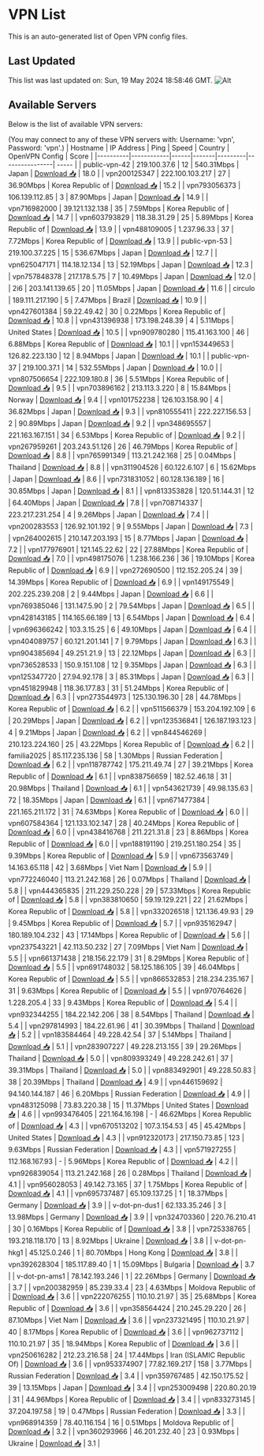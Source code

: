 # VPN List

This is an auto-generated list of Open VPN config files.

## Last Updated

This list was last updated on: Sun, 19 May 2024 18:58:46 GMT.
![Alt](https://repobeats.axiom.co/api/embed/186b98318ef1479477931607c1ad7d823f12451f.svg "Repobeats analytics image")

## Available Servers

Below is the list of available VPN servers:

(You may connect to any of these VPN servers with: Username: 'vpn', Password: 'vpn'.)
| Hostname | IP Address | Ping | Speed | Country | OpenVPN Config | Score |
|----------|------------|------|-------|---------|----------------| ----- |
| public-vpn-42 | 219.100.37.6 | 12 | 540.31Mbps | Japan | [Download 📥](./configs/server_0_JP.ovpn) | 18.0 |
| vpn200125347 | 222.100.103.217 | 27 | 36.90Mbps | Korea Republic of | [Download 📥](./configs/server_1_KR.ovpn) | 15.2 |
| vpn793056373 | 106.139.112.85 | 3 | 87.90Mbps | Japan | [Download 📥](./configs/server_2_JP.ovpn) | 14.9 |
| vpn716982000 | 39.121.132.138 | 35 | 7.59Mbps | Korea Republic of | [Download 📥](./configs/server_3_KR.ovpn) | 14.7 |
| vpn603793829 | 118.38.31.29 | 25 | 5.89Mbps | Korea Republic of | [Download 📥](./configs/server_4_KR.ovpn) | 13.9 |
| vpn488109005 | 1.237.96.33 | 37 | 7.72Mbps | Korea Republic of | [Download 📥](./configs/server_5_KR.ovpn) | 13.9 |
| public-vpn-53 | 219.100.37.225 | 15 | 536.67Mbps | Japan | [Download 📥](./configs/server_6_JP.ovpn) | 12.7 |
| vpn625047171 | 114.18.12.134 | 13 | 52.19Mbps | Japan | [Download 📥](./configs/server_7_JP.ovpn) | 12.3 |
| vpn757848378 | 217.178.5.75 | 7 | 10.49Mbps | Japan | [Download 📥](./configs/server_8_JP.ovpn) | 12.0 |
| 2i6 | 203.141.139.65 | 20 | 11.05Mbps | Japan | [Download 📥](./configs/server_9_JP.ovpn) | 11.6 |
| circulo | 189.111.217.190 | 5 | 7.47Mbps | Brazil | [Download 📥](./configs/server_10_BR.ovpn) | 10.9 |
| vpn427601384 | 59.22.49.42 | 30 | 0.22Mbps | Korea Republic of | [Download 📥](./configs/server_11_KR.ovpn) | 10.8 |
| vpn431396938 | 173.198.248.39 | 4 | 5.11Mbps | United States | [Download 📥](./configs/server_12_US.ovpn) | 10.5 |
| vpn909780280 | 115.41.163.100 | 46 | 6.88Mbps | Korea Republic of | [Download 📥](./configs/server_13_KR.ovpn) | 10.1 |
| vpn153449653 | 126.82.223.130 | 12 | 8.94Mbps | Japan | [Download 📥](./configs/server_14_JP.ovpn) | 10.1 |
| public-vpn-37 | 219.100.37.1 | 14 | 532.55Mbps | Japan | [Download 📥](./configs/server_15_JP.ovpn) | 10.0 |
| vpn807506654 | 222.109.180.8 | 36 | 5.51Mbps | Korea Republic of | [Download 📥](./configs/server_16_KR.ovpn) | 9.5 |
| vpn703896162 | 213.113.3.220 | 8 | 15.84Mbps | Norway | [Download 📥](./configs/server_17_NO.ovpn) | 9.4 |
| vpn101752238 | 126.103.158.90 | 4 | 36.82Mbps | Japan | [Download 📥](./configs/server_18_JP.ovpn) | 9.3 |
| vpn810555411 | 222.227.156.53 | 2 | 90.89Mbps | Japan | [Download 📥](./configs/server_19_JP.ovpn) | 9.2 |
| vpn348695557 | 221.163.167.151 | 34 | 6.53Mbps | Korea Republic of | [Download 📥](./configs/server_20_KR.ovpn) | 9.2 |
| vpn267959261 | 203.243.51.126 | 26 | 46.79Mbps | Korea Republic of | [Download 📥](./configs/server_21_KR.ovpn) | 8.8 |
| vpn765991349 | 113.21.242.168 | 25 | 0.04Mbps | Thailand | [Download 📥](./configs/server_22_TH.ovpn) | 8.8 |
| vpn311904526 | 60.122.6.107 | 6 | 15.62Mbps | Japan | [Download 📥](./configs/server_23_JP.ovpn) | 8.6 |
| vpn731831052 | 60.128.136.189 | 16 | 30.85Mbps | Japan | [Download 📥](./configs/server_24_JP.ovpn) | 8.1 |
| vpn813353828 | 120.51.144.31 | 12 | 64.40Mbps | Japan | [Download 📥](./configs/server_25_JP.ovpn) | 7.8 |
| vpn708714337 | 223.217.231.254 | 4 | 9.26Mbps | Japan | [Download 📥](./configs/server_26_JP.ovpn) | 7.4 |
| vpn200283553 | 126.92.101.192 | 9 | 9.55Mbps | Japan | [Download 📥](./configs/server_27_JP.ovpn) | 7.3 |
| vpn264002615 | 210.147.203.193 | 15 | 8.77Mbps | Japan | [Download 📥](./configs/server_28_JP.ovpn) | 7.2 |
| vpn177976901 | 121.145.22.62 | 22 | 27.88Mbps | Korea Republic of | [Download 📥](./configs/server_29_KR.ovpn) | 7.0 |
| vpn498175076 | 1.238.166.236 | 36 | 19.10Mbps | Korea Republic of | [Download 📥](./configs/server_30_KR.ovpn) | 6.9 |
| vpn272690500 | 112.152.205.24 | 39 | 14.39Mbps | Korea Republic of | [Download 📥](./configs/server_31_KR.ovpn) | 6.9 |
| vpn149175549 | 202.225.239.208 | 2 | 9.44Mbps | Japan | [Download 📥](./configs/server_32_JP.ovpn) | 6.6 |
| vpn769385046 | 131.147.5.90 | 2 | 79.54Mbps | Japan | [Download 📥](./configs/server_33_JP.ovpn) | 6.5 |
| vpn428143185 | 114.165.66.189 | 13 | 6.54Mbps | Japan | [Download 📥](./configs/server_34_JP.ovpn) | 6.4 |
| vpn696366242 | 103.3.15.25 | 6 | 49.10Mbps | Japan | [Download 📥](./configs/server_35_JP.ovpn) | 6.4 |
| vpn404089757 | 60.121.201.141 | 7 | 9.79Mbps | Japan | [Download 📥](./configs/server_36_JP.ovpn) | 6.3 |
| vpn904385694 | 49.251.21.9 | 13 | 22.12Mbps | Japan | [Download 📥](./configs/server_37_JP.ovpn) | 6.3 |
| vpn736528533 | 150.9.151.108 | 12 | 9.35Mbps | Japan | [Download 📥](./configs/server_38_JP.ovpn) | 6.3 |
| vpn125347720 | 27.94.92.178 | 3 | 85.31Mbps | Japan | [Download 📥](./configs/server_39_JP.ovpn) | 6.3 |
| vpn451829948 | 118.36.177.83 | 31 | 51.24Mbps | Korea Republic of | [Download 📥](./configs/server_40_KR.ovpn) | 6.3 |
| vpn273544973 | 125.130.196.30 | 28 | 44.78Mbps | Korea Republic of | [Download 📥](./configs/server_41_KR.ovpn) | 6.2 |
| vpn511566379 | 153.204.192.109 | 6 | 20.29Mbps | Japan | [Download 📥](./configs/server_42_JP.ovpn) | 6.2 |
| vpn123536841 | 126.187.193.123 | 4 | 9.21Mbps | Japan | [Download 📥](./configs/server_43_JP.ovpn) | 6.2 |
| vpn844546269 | 210.123.224.160 | 25 | 43.22Mbps | Korea Republic of | [Download 📥](./configs/server_44_KR.ovpn) | 6.2 |
| familia2025 | 85.117.235.136 | 58 | 1.30Mbps | Russian Federation | [Download 📥](./configs/server_45_RU.ovpn) | 6.2 |
| vpn118787742 | 175.211.49.74 | 27 | 39.21Mbps | Korea Republic of | [Download 📥](./configs/server_46_KR.ovpn) | 6.1 |
| vpn838756659 | 182.52.46.18 | 31 | 20.98Mbps | Thailand | [Download 📥](./configs/server_47_TH.ovpn) | 6.1 |
| vpn543621739 | 49.98.135.63 | 72 | 18.35Mbps | Japan | [Download 📥](./configs/server_48_JP.ovpn) | 6.1 |
| vpn671477384 | 221.165.211.172 | 31 | 74.63Mbps | Korea Republic of | [Download 📥](./configs/server_49_KR.ovpn) | 6.0 |
| vpn607584364 | 121.133.102.147 | 28 | 40.24Mbps | Korea Republic of | [Download 📥](./configs/server_50_KR.ovpn) | 6.0 |
| vpn438416768 | 211.221.31.8 | 23 | 8.86Mbps | Korea Republic of | [Download 📥](./configs/server_51_KR.ovpn) | 6.0 |
| vpn188191190 | 219.251.180.254 | 35 | 9.39Mbps | Korea Republic of | [Download 📥](./configs/server_52_KR.ovpn) | 5.9 |
| vpn673563749 | 14.163.65.118 | 42 | 3.68Mbps | Viet Nam | [Download 📥](./configs/server_53_VN.ovpn) | 5.9 |
| vpn772246040 | 113.21.242.168 | 26 | 0.07Mbps | Thailand | [Download 📥](./configs/server_54_TH.ovpn) | 5.8 |
| vpn444365835 | 211.229.250.228 | 29 | 57.33Mbps | Korea Republic of | [Download 📥](./configs/server_55_KR.ovpn) | 5.8 |
| vpn383810650 | 59.19.129.221 | 22 | 21.62Mbps | Korea Republic of | [Download 📥](./configs/server_56_KR.ovpn) | 5.8 |
| vpn332026518 | 121.136.49.93 | 29 | 9.45Mbps | Korea Republic of | [Download 📥](./configs/server_57_KR.ovpn) | 5.7 |
| vpn935162947 | 180.189.104.232 | 43 | 17.14Mbps | Korea Republic of | [Download 📥](./configs/server_58_KR.ovpn) | 5.6 |
| vpn237543221 | 42.113.50.232 | 27 | 7.09Mbps | Viet Nam | [Download 📥](./configs/server_59_VN.ovpn) | 5.5 |
| vpn661371438 | 218.156.22.179 | 31 | 8.29Mbps | Korea Republic of | [Download 📥](./configs/server_60_KR.ovpn) | 5.5 |
| vpn691748032 | 58.125.186.105 | 39 | 46.04Mbps | Korea Republic of | [Download 📥](./configs/server_61_KR.ovpn) | 5.5 |
| vpn866532853 | 218.234.235.167 | 31 | 9.63Mbps | Korea Republic of | [Download 📥](./configs/server_62_KR.ovpn) | 5.5 |
| vpn970764626 | 1.228.205.4 | 33 | 9.43Mbps | Korea Republic of | [Download 📥](./configs/server_63_KR.ovpn) | 5.4 |
| vpn932344255 | 184.22.142.206 | 38 | 8.54Mbps | Thailand | [Download 📥](./configs/server_64_TH.ovpn) | 5.4 |
| vpn297814993 | 184.22.61.96 | 41 | 30.39Mbps | Thailand | [Download 📥](./configs/server_65_TH.ovpn) | 5.2 |
| vpn183584464 | 49.228.42.54 | 37 | 5.14Mbps | Thailand | [Download 📥](./configs/server_66_TH.ovpn) | 5.1 |
| vpn283907227 | 49.228.213.155 | 39 | 29.26Mbps | Thailand | [Download 📥](./configs/server_67_TH.ovpn) | 5.0 |
| vpn809393249 | 49.228.242.61 | 37 | 39.31Mbps | Thailand | [Download 📥](./configs/server_68_TH.ovpn) | 5.0 |
| vpn883492901 | 49.228.50.83 | 38 | 20.39Mbps | Thailand | [Download 📥](./configs/server_69_TH.ovpn) | 4.9 |
| vpn446159692 | 94.140.144.187 | 46 | 6.20Mbps | Russian Federation | [Download 📥](./configs/server_70_RU.ovpn) | 4.9 |
| vpn483125098 | 73.83.220.38 | 15 | 11.37Mbps | United States | [Download 📥](./configs/server_71_US.ovpn) | 4.6 |
| vpn993476405 | 221.164.16.198 | - | 46.62Mbps | Korea Republic of | [Download 📥](./configs/server_72_KR.ovpn) | 4.3 |
| vpn670513202 | 107.3.154.53 | 45 | 45.42Mbps | United States | [Download 📥](./configs/server_73_US.ovpn) | 4.3 |
| vpn912320173 | 217.150.73.85 | 123 | 9.63Mbps | Russian Federation | [Download 📥](./configs/server_74_RU.ovpn) | 4.3 |
| vpn571927255 | 112.168.167.93 | - | 5.96Mbps | Korea Republic of | [Download 📥](./configs/server_75_KR.ovpn) | 4.2 |
| vpn926839054 | 113.21.242.168 | 26 | 0.28Mbps | Thailand | [Download 📥](./configs/server_76_TH.ovpn) | 4.1 |
| vpn956028053 | 49.142.73.165 | 37 | 1.75Mbps | Korea Republic of | [Download 📥](./configs/server_77_KR.ovpn) | 4.1 |
| vpn695737487 | 65.109.137.25 | 1 | 18.37Mbps | Germany | [Download 📥](./configs/server_78_DE.ovpn) | 3.9 |
| v-dot-pn-dus1 | 62.133.35.246 | 3 | 13.98Mbps | Germany | [Download 📥](./configs/server_79_DE.ovpn) | 3.9 |
| vpn324703360 | 220.76.210.41 | 30 | 0.16Mbps | Korea Republic of | [Download 📥](./configs/server_80_KR.ovpn) | 3.8 |
| vpn725338765 | 193.218.118.170 | 13 | 8.92Mbps | Ukraine | [Download 📥](./configs/server_81_UA.ovpn) | 3.8 |
| v-dot-pn-hkg1 | 45.125.0.246 | 1 | 80.70Mbps | Hong Kong | [Download 📥](./configs/server_82_HK.ovpn) | 3.8 |
| vpn392628304 | 185.117.89.40 | 1 | 15.09Mbps | Bulgaria | [Download 📥](./configs/server_83_BG.ovpn) | 3.7 |
| v-dot-pn-ams1 | 78.142.193.246 | 1 | 22.26Mbps | Germany | [Download 📥](./configs/server_84_DE.ovpn) | 3.7 |
| vpn200382959 | 85.239.33.4 | 23 | 4.63Mbps | Moldova Republic of | [Download 📥](./configs/server_85_MD.ovpn) | 3.6 |
| vpn222076255 | 110.10.21.97 | 35 | 25.68Mbps | Korea Republic of | [Download 📥](./configs/server_86_KR.ovpn) | 3.6 |
| vpn358564424 | 210.245.29.220 | 26 | 87.10Mbps | Viet Nam | [Download 📥](./configs/server_87_VN.ovpn) | 3.6 |
| vpn237321495 | 110.10.21.97 | 40 | 8.17Mbps | Korea Republic of | [Download 📥](./configs/server_88_KR.ovpn) | 3.6 |
| vpn962737112 | 110.10.21.97 | 35 | 18.94Mbps | Korea Republic of | [Download 📥](./configs/server_89_KR.ovpn) | 3.6 |
| vpn250616282 | 212.23.216.58 | 24 | 17.44Mbps | Iran (ISLAMIC Republic Of) | [Download 📥](./configs/server_90_IR.ovpn) | 3.6 |
| vpn953374907 | 77.82.169.217 | 158 | 3.77Mbps | Russian Federation | [Download 📥](./configs/server_91_RU.ovpn) | 3.4 |
| vpn359767485 | 42.150.175.52 | 39 | 13.15Mbps | Japan | [Download 📥](./configs/server_92_JP.ovpn) | 3.4 |
| vpn253009498 | 220.80.20.19 | 31 | 44.96Mbps | Korea Republic of | [Download 📥](./configs/server_93_KR.ovpn) | 3.4 |
| vpn833273145 | 37.204.197.58 | 19 | 0.47Mbps | Russian Federation | [Download 📥](./configs/server_94_RU.ovpn) | 3.3 |
| vpn968914359 | 78.40.116.154 | 16 | 0.51Mbps | Moldova Republic of | [Download 📥](./configs/server_95_MD.ovpn) | 3.2 |
| vpn360293966 | 46.201.232.40 | 23 | 0.93Mbps | Ukraine | [Download 📥](./configs/server_96_UA.ovpn) | 3.1 |
